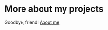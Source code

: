 <html>
 <head>
     <h1>More about my projects</h1>

<p class="outro">Goodbye, friend! <a href="a.html">About me</a>
	<object data="a1.html"></object>
 	<object data="a1.html"></object>
 	<object data="a2.html"></object>
 </head>
</html>

